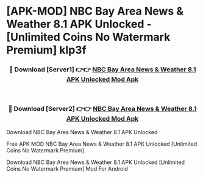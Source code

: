 # [APK-MOD] NBC Bay Area  News & Weather 8.1 APK Unlocked - [Unlimited Coins No Watermark Premium] klp3f



<div align="center">
<h3>🔴 Download [Server1] 👉👉 <a href="https://momento.my/?title=NBC_Bay_Area__News_&_Weather_8.1_APK_Unlocked">NBC Bay Area  News & Weather 8.1 APK Unlocked Mod Apk</a></h3><br>

<h3>🔴 Download [Server2] 👉👉 <a href="https://momento.my/?title=NBC_Bay_Area__News_&_Weather_8.1_APK_Unlocked">NBC Bay Area  News & Weather 8.1 APK Unlocked Mod Apk</a></h3>
</div>



Download NBC Bay Area  News & Weather 8.1 APK Unlocked 

Free APK MOD NBC Bay Area  News & Weather 8.1 APK Unlocked [Unlimited Coins No Watermark Premium]

Download NBC Bay Area  News & Weather 8.1 APK Unlocked [Unlimited Coins No Watermark Premium] Mod For Android

